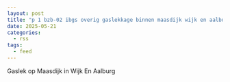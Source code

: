 ```yaml
---
layout: post
title: "p 1 bzb-02 ibgs overig gaslekkage binnen maasdijk wijk en aalburg 205092 205131"
date: 2025-05-21
categories: 
  - rss
tags: 
  - feed
---
```


Gaslek op Maasdijk in Wijk En Aalburg
